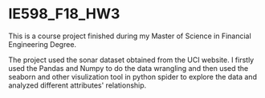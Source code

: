 # IE598_F18_HW3

This is a course project finished during my Master of Science in Financial Engineering Degree.

The project used the sonar dataset obtained from the UCI website. I firstly used the Pandas and Numpy to do the data wrangling and then used the seaborn and other visulization tool in python spider to explore the data and analyzed different attributes' relationship.


